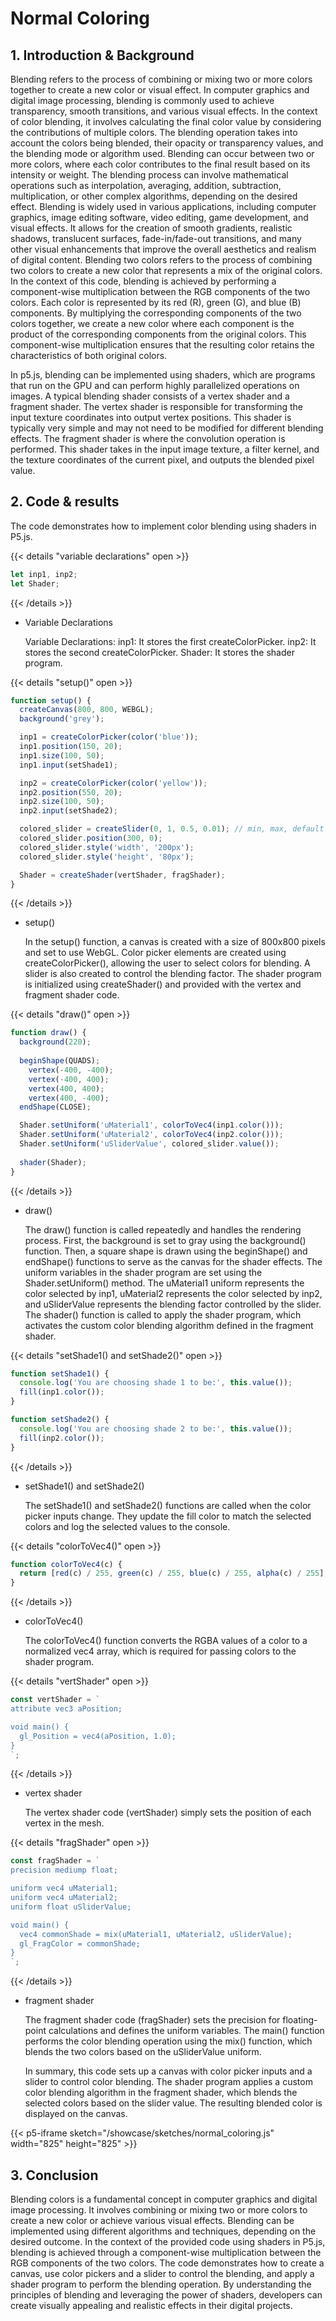 # Normal Coloring

## 1. Introduction & Background
Blending refers to the process of combining or mixing two or more colors together to create a new color or visual effect. In computer graphics and digital image processing, blending is commonly used to achieve transparency, smooth transitions, and various visual effects.
In the context of color blending, it involves calculating the final color value by considering the contributions of multiple colors. The blending operation takes into account the colors being blended, their opacity or transparency values, and the blending mode or algorithm used.
Blending can occur between two or more colors, where each color contributes to the final result based on its intensity or weight. The blending process can involve mathematical operations such as interpolation, averaging, addition, subtraction, multiplication, or other complex algorithms, depending on the desired effect.
Blending is widely used in various applications, including computer graphics, image editing software, video editing, game development, and visual effects. It allows for the creation of smooth gradients, realistic shadows, translucent surfaces, fade-in/fade-out transitions, and many other visual enhancements that improve the overall aesthetics and realism of digital content.
Blending two colors refers to the process of combining two colors to create a new color that represents a mix of the original colors. In the context of this code, blending is achieved by performing a component-wise multiplication between the RGB components of the two colors.
Each color is represented by its red (R), green (G), and blue (B) components. By multiplying the corresponding components of the two colors together, we create a new color where each component is the product of the corresponding components from the original colors. This component-wise multiplication ensures that the resulting color retains the characteristics of both original colors.

In p5.js, blending can be implemented using shaders, which are programs that run on the GPU and can perform highly parallelized operations on images. A typical blending shader consists of a vertex shader and a fragment shader.
The vertex shader is responsible for transforming the input texture coordinates into output vertex positions. This shader is typically very simple and may not need to be modified for different blending effects.
The fragment shader is where the convolution operation is performed. This shader takes in the input image texture, a filter kernel, and the texture coordinates of the current pixel, and outputs the blended pixel value.


## 2. Code & results
The code demonstrates how to implement color blending using shaders in P5.js. 

{{< details "variable declarations" open >}}
```javascript
let inp1, inp2;
let Shader;
```
{{< /details >}}

* Variable Declarations

    Variable Declarations: inp1: It stores the first createColorPicker. inp2: It stores the second  createColorPicker. Shader: It stores the shader program.

{{< details "setup()" open >}}
```javascript
function setup() {
  createCanvas(800, 800, WEBGL);
  background('grey');

  inp1 = createColorPicker(color('blue'));
  inp1.position(150, 20);
  inp1.size(100, 50);
  inp1.input(setShade1);

  inp2 = createColorPicker(color('yellow'));
  inp2.position(550, 20);
  inp2.size(100, 50);
  inp2.input(setShade2);

  colored_slider = createSlider(0, 1, 0.5, 0.01); // min, max, default value, step
  colored_slider.position(300, 0);
  colored_slider.style('width', '200px');
  colored_slider.style('height', '80px');

  Shader = createShader(vertShader, fragShader);
}
```
{{< /details >}}

* setup()

    In the setup() function, a canvas is created with a size of 800x800 pixels and set to use   WebGL. Color picker elements are created using createColorPicker(), allowing the user to  select colors for blending. A slider is also created to control the blending factor. The     shader program is initialized using createShader() and provided with the vertex and fragment    shader code.

{{< details "draw()" open >}}
```javascript
function draw() {
  background(220);
  
  beginShape(QUADS);
    vertex(-400, -400);
    vertex(-400, 400);
    vertex(400, 400);
    vertex(400, -400);
  endShape(CLOSE);

  Shader.setUniform('uMaterial1', colorToVec4(inp1.color()));
  Shader.setUniform('uMaterial2', colorToVec4(inp2.color()));
  Shader.setUniform('uSliderValue', colored_slider.value());
  
  shader(Shader);
}
```
{{< /details >}}

* draw()

    The draw() function is called repeatedly and handles the rendering process. First, the  background is set to gray using the background() function. Then, a square shape is drawn using   the beginShape() and endShape() functions to serve as the canvas for the shader effects.
    The uniform variables in the shader program are set using the Shader.setUniform() method. The   uMaterial1 uniform represents the color selected by inp1, uMaterial2 represents the color     selected by inp2, and uSliderValue represents the blending factor controlled by the slider.
    The shader() function is called to apply the shader program, which activates the custom color   blending algorithm defined in the fragment shader.

{{< details "setShade1() and setShade2()" open >}}
```javascript
function setShade1() {
  console.log('You are choosing shade 1 to be:', this.value());
  fill(inp1.color());
}

function setShade2() {
  console.log('You are choosing shade 2 to be:', this.value());
  fill(inp2.color());
}
```
{{< /details >}}

* setShade1() and setShade2()

    The setShade1() and setShade2() functions are called when the color picker inputs change. They  update the fill color to match the selected colors and log the selected values to the console.

{{< details "colorToVec4()" open >}}
```javascript
function colorToVec4(c) {
  return [red(c) / 255, green(c) / 255, blue(c) / 255, alpha(c) / 255];
}
```
{{< /details >}}

* colorToVec4()

    The colorToVec4() function converts the RGBA values of a color to a normalized vec4 array,  which is required for passing colors to the shader program.

{{< details "vertShader" open >}}
```javascript
const vertShader = `
attribute vec3 aPosition;

void main() {
  gl_Position = vec4(aPosition, 1.0);
}
`;
```
{{< /details >}}

* vertex shader

    The vertex shader code (vertShader) simply sets the position of each vertex in the mesh.

{{< details "fragShader" open >}}
```javascript
const fragShader = `
precision mediump float;

uniform vec4 uMaterial1;
uniform vec4 uMaterial2;
uniform float uSliderValue;

void main() {
  vec4 commonShade = mix(uMaterial1, uMaterial2, uSliderValue);
  gl_FragColor = commonShade;
}
`;
```
{{< /details >}}

* fragment shader

    The fragment shader code (fragShader) sets the precision for floating-point calculations and    defines the uniform variables. The main() function performs the color blending operation using     the mix() function, which blends the two colors based on the uSliderValue uniform.

    In summary, this code sets up a canvas with color picker inputs and a slider to control color   blending. The shader program applies a custom color blending algorithm in the fragment shader,    which blends the selected colors based on the slider value. The resulting blended color is     displayed on the canvas.

{{< p5-iframe sketch="/showcase/sketches/normal_coloring.js" width="825" height="825" >}}


## 3. Conclusion
Blending colors is a fundamental concept in computer graphics and digital image processing. It involves combining or mixing two or more colors to create a new color or achieve various visual effects. Blending can be implemented using different algorithms and techniques, depending on the desired outcome. In the context of the provided code using shaders in P5.js, blending is achieved through a component-wise multiplication between the RGB components of the two colors. The code demonstrates how to create a canvas, use color pickers and a slider to control the blending, and apply a shader program to perform the blending operation. By understanding the principles of blending and leveraging the power of shaders, developers can create visually appealing and realistic effects in their digital projects.
